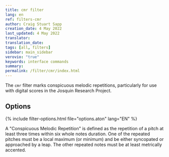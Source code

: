 ```yaml
---
title: cmr filter
lang: en
ref: filters-cmr
author: Craig Stuart Sapp
creation_date: 4 May 2022
last_updated: 4 May 2022
translator:
translation_date:
tags: [all, filters]
sidebar: main_sidebar
verovio: "true"
keywords: interface commands
summary:
permalink: /filter/cmr/index.html
---
```


The `cmr` filter marks conspicuous melodic repetitions, particularly for
use with digital scores in the Josquin Research Project.

<h2> Options </h2>

{% include filter-options.html file="options.aton" lang="EN" %}

A "Conspicuous Melodic Repetition" is defined as the repetition of a pitch
at least three times within six whole notes duration.  One of the repeated
pitches must be a local maximum (or minimum) and be either syncopated 
or approached by a leap.  The other repeated notes must be at least metrically
accented.








